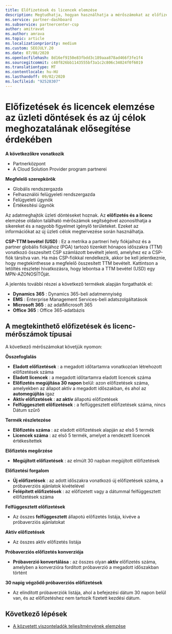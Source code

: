 ```yaml
---
title: Előfizetések és licencek elemzése
description: Megtudhatja, hogyan használhatja a mérőszámokat az előfizetés és a licenc elemzése oldalon a sikerek és a nagyobb figyelmet igénylő területek azonosításához.
ms.service: partner-dashboard
ms.subservice: partnercenter-csp
author: amitravat
ms.author: amrava
ms.topic: article
ms.localizationpriority: medium
ms.custom: SEOJULY.20
ms.date: 07/08/2020
ms.openlocfilehash: 8d16ef9150e83fbdd3c189aaa878ad466f3fe1f4
ms.sourcegitcommit: c40f826bb1143555bf3a1c2c806c34024f0f6019
ms.translationtype: MT
ms.contentlocale: hu-HU
ms.lasthandoff: 09/02/2020
ms.locfileid: "92528307"
---
```

# <a name="analyze-subscriptions-and-licenses-to-help-you-drive-business-decisions-and-new-goals"></a>Előfizetések és licencek elemzése az üzleti döntések és az új célok meghozatalának elősegítése érdekében

**A következőkre vonatkozik**

- Partnerközpont
- A Cloud Solution Provider program partnerei

**Megfelelő szerepkörök**

- Globális rendszergazda
- Felhasználói felügyeleti rendszergazda
- Felügyeleti ügynök
- Értékesítési ügynök

Az adatmeghajtók üzleti döntéseket hoznak. Az **előfizetés és a licenc** elemzése oldalon található mérőszámok segítségével azonosíthatja a sikereket és a nagyobb figyelmet igénylő területeket. Ezeket az információkat az új üzleti célok megtervezése során használhatja.

**CSP-TTM bevétel (USD)** : Ez a metrika a partneri hely fiókjaihoz és a partner globális fiókjához (PGA) tartozó tizenkét hónapos időszakra (TTM) vonatkozó összesített CSP számlázott bevételt jelenti, amelyhez ez a CSP-fiók társítva van. Ha más CSP-fiókkal rendelkezik, akkor be kell jelentkeznie, hogy megtekinthesse a megfelelő összesített TTM bevételt.  Kattintson a letöltés részletei hivatkozásra, hogy lebontsa a TTM bevétel (USD) egy MPN-AZONOSÍTÓját.

A jelentés további részei a következő termékek alapján forgathatók el:

 - **Dynamics 365** : Dynamics 365-beli adatmennyiség  
 - **EMS** : Enterprise Management Services-beli adatszolgáltatások  
 - **Microsoft 365** : az adatMicrosoft 365  
 - **Office 365** : Office 365-adatbázis  


## <a name="types-of-subscription-and-license-metrics-you-can-view"></a>A megtekinthető előfizetések és licenc-mérőszámok típusai

A következő mérőszámokat követjük nyomon:

**Összefoglalás**  
 - **Eladott előfizetések** : a megadott időtartamra vonatkozóan létrehozott előfizetések száma  
 - **Eladott licencek** : a megadott időtartamra eladott licencek száma   
 - **Előfizetés megújítása 30 napon** belül: azon előfizetések száma, amelyekben az állapot aktív a megadott időszakban, és ahol az **automegújítás** igaz
 - **Aktív előfizetések** : **az aktív** állapotú előfizetések  
 - **Felfüggesztett előfizetések** : a felfüggesztett előfizetések száma, nincs Dátum szűrő  

**Termék részletezése**  
 - **Előfizetés száma** : az eladott előfizetések alapján az első 5 termék  
 - **Licencek száma** : az első 5 termék, amelyet a rendezett licencek értékesítettek

**Előfizetés megőrzése**
 - **Megújított előfizetések** : az elmúlt 30 napban megújított előfizetések  

**Előfizetési forgalom**  
 - **Új előfizetések** : az adott időszakra vonatkozó új előfizetések száma, a próbaverziós ajánlatok kivételével  
 - **Felépített előfizetések** : az előfizetett vagy a dátummal felfüggesztett előfizetések száma  

**Felfüggesztett előfizetések**  
 - Az összes **felfüggesztett** állapotú előfizetés listája, kivéve a próbaverziós ajánlatokat  
  
**Aktív előfizetések**
 - Az összes aktív előfizetés listája  

**Próbaverziós előfizetés konverziója**  
 - **Próbaverzió konvertálása** : az összes olyan **aktív** előfizetés száma, amelyben a konverzióra fordított próbaverzió a megadott időszakban történt  

**30 napig végződő próbaverziós előfizetések**  
 - Az elindított próbaverziók listája, ahol a befejezési dátum 30 napon belül van, és az előfizetéshez nem tartozik fizetett kezdési dátum.  

## <a name="next-steps"></a>Következő lépések

- [A közvetett viszonteladók teljesítményének elemzése](analyze-indirect-resellers.md)